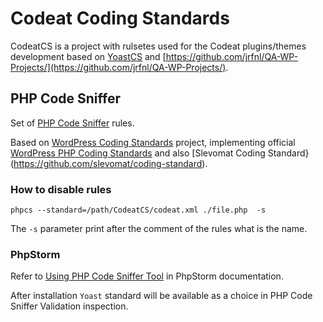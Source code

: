 # Codeat Coding Standards

CodeatCS  is a project with rulsetes used for the Codeat plugins/themes development based on [YoastCS](https://github.com/Yoast/yoastcs/) and [https://github.com/jrfnl/QA-WP-Projects/](https://github.com/jrfnl/QA-WP-Projects/).

## PHP Code Sniffer

Set of [PHP Code Sniffer](https://github.com/squizlabs/PHP_CodeSniffer) rules.

Based on [WordPress Coding Standards](https://github.com/WordPress-Coding-Standards/WordPress-Coding-Standards) project, implementing official [WordPress PHP Coding Standards](https://make.wordpress.org/core/handbook/coding-standards/php/) and also [Slevomat Coding Standard}(https://github.com/slevomat/coding-standard).  

### How to disable rules

```phpcs --standard=/path/CodeatCS/codeat.xml ./file.php  -s```

The `-s` parameter print after the comment of the rules what is the name.

### PhpStorm

Refer to [Using PHP Code Sniffer Tool](https://www.jetbrains.com/phpstorm/help/using-php-code-sniffer-tool.html) in PhpStorm documentation.

After installation `Yoast` standard will be available as a choice in PHP Code Sniffer Validation inspection.
